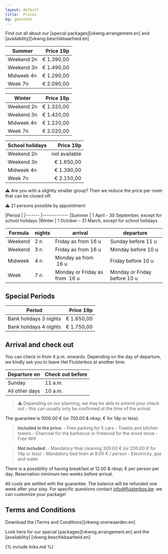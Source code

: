 ```yaml
---
layout: default
title:  Prices
bg: genieten
---
```


Find out all about our [special packages][vkwng.arrangement.en]  and [availability][vkwng.beschikbaarheid.en]
 
|Summer|Price 19p|
|---|---:|
|Weekend 2n|€ 1.390,00|
|Weekend 3n|€ 1.490,00|
|Midweek 4n|€ 1.290,00|
|Week 7n|€ 2.090,00|

|Winter|Price 19p|
|---|---:|
|Weekend 2n|€ 1.320,00|
|Weekend 3n|€ 1.420,00|
|Midweek 4n|€ 1.220,00|
|Week 7n|€ 2.020,00|

|School holidays|Price 19p|
|---|---:|
|Weekend 2n|not available|
|Weekend 3n|€ 1.650,00|
|Midweek 4n|€ 1.390,00|
|Week 7n|€ 2.150,00|

⚠ Are you with a slightly smaller group? Then we reduce the price per room that can be closed off.
 
⚠ 21 persons possible by appointment
 
|Period |
|------- |-------------
|Summer  |  1 April - 30 September, except for school holidays
|Winter  |  1 October – 31 March, except for school holidays
 
|Formula          | nights  | arrival                          | departure
|-----------------|---------|----------------------------------|-----------------------------------
|Weekend          | 2 n 	| Friday as from&nbsp;16&nbsp;u    | Sunday before&nbsp;11&nbsp;u
|Weekend          | 3 n 	| Friday as from&nbsp;16&nbsp;u    | Monday before&nbsp;10&nbsp;u
|Midweek          | 4 n     | Monday as from &nbsp;16&nbsp;u   | Friday before&nbsp;10&nbsp;u
|Week             | 7 n 	| Monday or Friday as from &nbsp;16&nbsp;u | Monday or Friday before&nbsp;10&nbsp;u
 
## Special Periods
 
|Period|Price 19p|
|:---:|---:|
|Bank holidays 3 nights|€ 1.650,00|
|Bank holidays 4 nights|€ 1.750,00|


## Arrival and check out

You can check in  from 4 p.m. onwards.
Depending on the day of departure, we kindly ask you to leave Het Fluisterbos at another time.

Departure on | Check out before
|---|---
|Sunday|11 a.m.
|All other days|10 a.m.
 
> ⚠ Depending on our planning, we may be able to extend your check out - this can usually only be confirmed at the time of the arrival.

The guarantee is 1000.00 € (or 700.00 & nbsp; € for 14p or less).

> **Included in the price**: - Free parking for 5 cars - Towels and kitchen towels - Charcoal for the barbecue or firewood for the wood stove - Free Wifi

> **Not included**: - Mandatory final cleaning 300.00 € (or 200.00 € for 14p or less) - Mandatory bed linen at 8.00 € / person - Electricity, gas and water

There is a possibility of having breakfast at 12.00 & nbsp; € per person per day. Reservation minimum two weeks before arrival.

All costs are settled with the guarantee. The balance will be refunded one week after your stay.
For specific questions contact info@fluisterbos.be: we can customize your package!


## Terms and Conditions

Download the [Terms and Conditions][vkwng.voorwaarden.en]

Look here for our special [packages][vkwng.arrangement.en] and the [availability] [vkwng.beschikbaarheid.en]


{% include links.md %}
